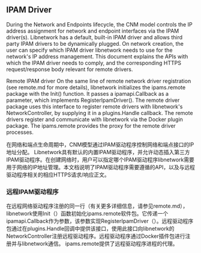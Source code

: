 ## IPAM Driver

During the Network and Endpoints lifecycle, the CNM model controls the IP address assignment for network and endpoint interfaces via the IPAM driver(s). Libnetwork has a default, built-in IPAM driver and allows third party IPAM drivers to be dynamically plugged. On network creation, the user can specify which IPAM driver libnetwork needs to use for the network's IP address management. This document explains the APIs with which the IPAM driver
needs to comply, and the corresponding HTTPS request/response body relevant for remote drivers.

Remote IPAM driver
On the same line of remote network driver registration (see remote.md for more details), libnetwork initializes the ipams.remote package with the Init() function. It passes a ipamapi.Callback as a parameter, which implements RegisterIpamDriver(). The remote driver package uses this interface to register remote drivers with libnetwork's NetworkController, by supplying it in a plugins.Handle callback. The remote drivers register and communicate with libnetwork via the Docker plugin package. The ipams.remote provides the proxy for the remote driver processes.

在网络和端点生命周期中，CNM模型通过IPAM驱动程序控制网络和端点接口的IP地址分配。 Libnetwork具有默认的内置IPAM驱动程序，并允许动态插入第三方IPAM驱动程序。在创建网络时，用户可以指定哪个IPAM驱动程序libnetwork需要用于网络的IP地址管理。本文档说明了IPAM驱动程序需要遵循的API，以及与远程驱动程序相关的相应HTTPS请求/响应正文。

### 远程IPAM驱动程序

在远程网络驱动程序注册的同一行（有关更多详细信息，请参见remote.md），libnetwork使用Init（）函数初始化ipams.remote软件包。它传递一个ipamapi.Callback作为参数，该参数实现RegisterIpamDriver（）。远程驱动程序包通过在plugins.Handle回调中提供该接口，使用此接口向libnetwork的NetworkController注册远程驱动程序。远程驱动程序通过Docker插件包进行注册并与libnetwork通信。 ipams.remote提供了远程驱动程序进程的代理。
